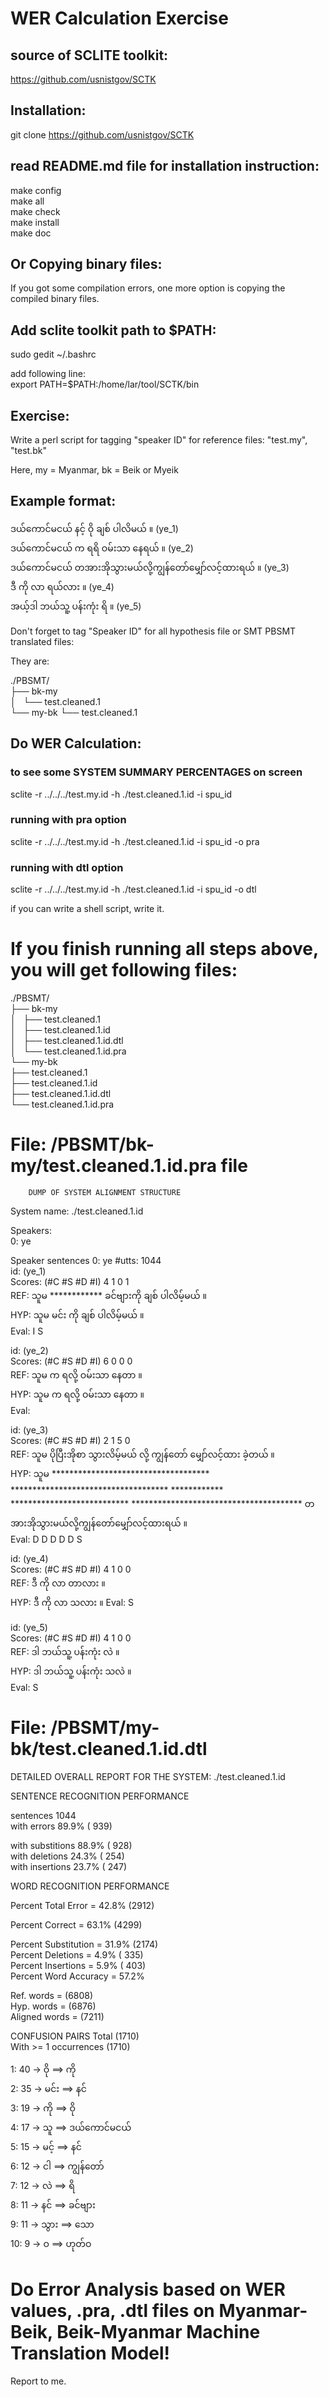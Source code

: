 # WER Calculation Exercise ###

## source of SCLITE toolkit:  
https://github.com/usnistgov/SCTK  

## Installation:  
git clone https://github.com/usnistgov/SCTK  

## read README.md file for installation instruction:  
make config  
make all  
make check  
make install  
make doc  

## Or Copying binary files:  
If you got some compilation errors, one more option is copying the compiled binary files.  

## Add sclite toolkit path to $PATH:  

sudo gedit ~/.bashrc  

add following line:  
export PATH=$PATH:/home/lar/tool/SCTK/bin  

## Exercise:  

Write a perl script for tagging "speaker ID" for reference files: "test.my", "test.bk"  

Here, my = Myanmar, bk = Beik or Myeik  


## Example format:  

ဒယ်ကောင်မငယ် နင့် ဝို ချစ် ပါလိမယ် ။ (ye_1)  
ဒယ်ကောင်မငယ် က ရရိ ဝမ်းသာ နေရယ်  ။ (ye_2)  
ဒယ်ကောင်မငယ် တအားအိုသွားမယ်လို့ကျွန်တော်မျှော်လင့်ထားရယ် ။ (ye_3)  
ဒီ ကို လာ ရယ်လား ။ (ye_4)  
အယ့်ဒါ ဘယ်သူ့ ပန်းကုံး ရိ  ။ (ye_5)  

Don't forget to tag "Speaker ID" for all hypothesis file or SMT PBSMT translated files:  

They are:  

./PBSMT/  
├── bk-my  
│   └── test.cleaned.1  
└── my-bk
    └── test.cleaned.1  


## Do WER Calculation:  

### to see some SYSTEM SUMMARY PERCENTAGES on screen 
 sclite -r ../../../test.my.id -h ./test.cleaned.1.id -i spu_id

### running with pra option 

 sclite -r ../../../test.my.id -h ./test.cleaned.1.id -i spu_id -o pra
 
### running with dtl option

 sclite -r ../../../test.my.id -h ./test.cleaned.1.id -i spu_id -o dtl

if you can write a shell script, write it.

# If you finish running all steps above, you will get following files:

./PBSMT/  
├── bk-my  
│   ├── test.cleaned.1  
│   ├── test.cleaned.1.id  
│   ├── test.cleaned.1.id.dtl  
│   └── test.cleaned.1.id.pra  
└── my-bk  
    ├── test.cleaned.1  
    ├── test.cleaned.1.id  
    ├── test.cleaned.1.id.dtl  
    └── test.cleaned.1.id.pra  
    
# File: /PBSMT/bk-my/test.cleaned.1.id.pra file

		DUMP OF SYSTEM ALIGNMENT STRUCTURE  

System name:   ./test.cleaned.1.id  

Speakers:  
    0:  ye  

Speaker sentences   0:  ye   #utts: 1044  
id: (ye_1)  
Scores: (#C #S #D #I) 4 1 0 1  
REF:  သူမ ************ ခင်ဗျားကို ချစ် ပါလိမ့်မယ် ။   
HYP:  သူမ မင်း ကို                      ချစ် ပါလိမ့်မယ် ။   
Eval:           I            S                                                                                

id: (ye_2)  
Scores: (#C #S #D #I) 6 0 0 0  
REF:  သူမ က ရလို့ ဝမ်းသာ နေတာ ။   
HYP:  သူမ က ရလို့ ဝမ်းသာ နေတာ ။   
Eval:                                                                     

id: (ye_3)  
Scores: (#C #S #D #I) 2 1 5 0  
REF:  သူမ ပိုပြီးအိုစာ သွားလိမ့်မယ် လို့ ကျွန်တော် မျှော်လင့်ထား ခဲ့တယ်                                                                                                                ။   
HYP:  သူမ ************************************ ************************************ ************ *************************** *************************************** တအားအိုသွားမယ်လို့ကျွန်တော်မျှော်လင့်ထားရယ် ။     
Eval:           D                                    D                                    D            D                           D                                       S                                                                                                                                       

id: (ye_4)  
Scores: (#C #S #D #I) 4 1 0 0  
REF:  ဒီ ကို လာ တာလား ။   
HYP:  ဒီ ကို လာ သလား    ။ 
Eval:                         S                     

id: (ye_5)  
Scores: (#C #S #D #I) 4 1 0 0  
REF:  ဒါ ဘယ်သူ့ ပန်းကုံး လဲ    ။   
HYP:  ဒါ ဘယ်သူ့ ပန်းကုံး သလဲ ။   
Eval:                                                    S               

# File: /PBSMT/my-bk/test.cleaned.1.id.dtl

DETAILED OVERALL REPORT FOR THE SYSTEM: ./test.cleaned.1.id  

SENTENCE RECOGNITION PERFORMANCE  

 sentences                                        1044  
 with errors                             89.9%   ( 939)  

   with substitions                      88.9%   ( 928)  
   with deletions                        24.3%   ( 254)  
   with insertions                       23.7%   ( 247)  


WORD RECOGNITION PERFORMANCE  

Percent Total Error       =   42.8%   (2912)  

Percent Correct           =   63.1%   (4299)  

Percent Substitution      =   31.9%   (2174)  
Percent Deletions         =    4.9%   ( 335)  
Percent Insertions        =    5.9%   ( 403)  
Percent Word Accuracy     =   57.2%  


Ref. words                =           (6808)  
Hyp. words                =           (6876)  
Aligned words             =           (7211)  

CONFUSION PAIRS                  Total                 (1710)  
                                 With >=  1 occurrences (1710)  

   1:   40  ->  ဝို ==> ကို  
   2:   35  ->  မင်း ==> နင်  
   3:   19  ->  ကို ==> ဝို  
   4:   17  ->  သူ ==> ဒယ်ကောင်မငယ်  
   5:   15  ->  မင့် ==> နင်  
   6:   12  ->  ငါ ==> ကျွန်တော်  
   7:   12  ->  လဲ ==> ရိ  
   8:   11  ->  နင် ==> ခင်ဗျား  
   9:   11  ->  သွား ==> သော  
  10:    9  ->  ဝ ==> ဟုတ်ဝ  

# Do Error Analysis based on WER values, .pra, .dtl files on Myanmar-Beik, Beik-Myanmar Machine Translation Model!
Report to me.
